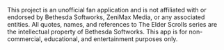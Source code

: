 This project is an unofficial fan application and is not affiliated with or endorsed by Bethesda Softworks, ZeniMax Media, or any associated entities. All quotes, names, and references to The Elder Scrolls series are the intellectual property of Bethesda Softworks. This app is for non-commercial, educational, and entertainment purposes only.
